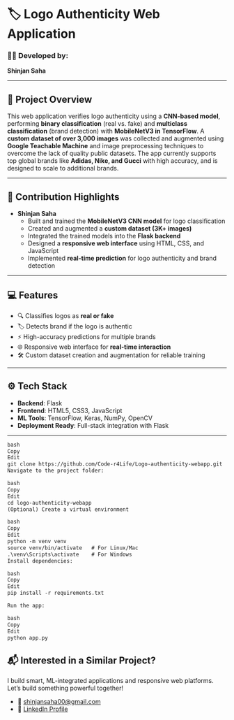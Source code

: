 # 🏷️ Logo Authenticity Web Application

### 👨‍💻 Developed by:  
**Shinjan Saha**

---

## 🧠 Project Overview

This web application verifies logo authenticity using a **CNN-based model**, performing **binary classification** (real vs. fake) and **multiclass classification** (brand detection) with **MobileNetV3 in TensorFlow**. A **custom dataset of over 3,000 images** was collected and augmented using **Google Teachable Machine** and image preprocessing techniques to overcome the lack of quality public datasets. The app currently supports top global brands like **Adidas, Nike, and Gucci** with high accuracy, and is designed to scale to additional brands.

---

## 🙌 Contribution Highlights

- **Shinjan Saha**
  - Built and trained the **MobileNetV3 CNN model** for logo classification
  - Created and augmented a **custom dataset (3K+ images)**
  - Integrated the trained models into the **Flask backend**
  - Designed a **responsive web interface** using HTML, CSS, and JavaScript
  - Implemented **real-time prediction** for logo authenticity and brand detection

---

## 💻 Features

- 🔍 Classifies logos as **real or fake**
- 🏷️ Detects brand if the logo is authentic
- ⚡ High-accuracy predictions for multiple brands
- 🌐 Responsive web interface for **real-time interaction**
- 🛠️ Custom dataset creation and augmentation for reliable training

---

## ⚙️ Tech Stack

- **Backend**: Flask  
- **Frontend**: HTML5, CSS3, JavaScript  
- **ML Tools**: TensorFlow, Keras, NumPy, OpenCV  
- **Deployment Ready**: Full-stack integration with Flask

---

```markdown
bash
Copy
Edit
git clone https://github.com/Code-r4Life/Logo-authenticity-webapp.git
Navigate to the project folder:

bash
Copy
Edit
cd logo-authenticity-webapp
(Optional) Create a virtual environment

bash
Copy
Edit
python -m venv venv
source venv/bin/activate   # For Linux/Mac
.\venv\Scripts\activate    # For Windows
Install dependencies:

bash
Copy
Edit
pip install -r requirements.txt

Run the app:

bash
Copy
Edit
python app.py
```

## 📬 Interested in a Similar Project? 

I build smart, ML-integrated applications and responsive web platforms. Let’s build something powerful together!

- 📧 shinjansaha00@gmail.com
- 🔗 [LinkedIn Profile](https://www.linkedin.com/in/shinjan-saha-1bb744319/)
